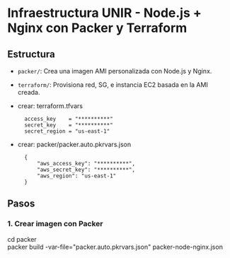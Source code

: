 # Infraestructura UNIR - Node.js + Nginx con Packer y Terraform

## Estructura

- `packer/`: Crea una imagen AMI personalizada con Node.js y Nginx.
- `terraform/`: Provisiona red, SG, e instancia EC2 basada en la AMI creada.

- crear:  terraform.tfvars

        access_key    = "**********"
        secret_key    = "**********"
        secret_region = "us-east-1"

- crear:  packer/packer.auto.pkrvars.json

        {
            "aws_access_key": "**********",
            "aws_secret_key": "**********",
            "aws_region": "us-east-1"
        }


## Pasos

### 1. Crear imagen con Packer

cd packer                         
packer build -var-file="packer.auto.pkrvars.json" packer-node-nginx.json
